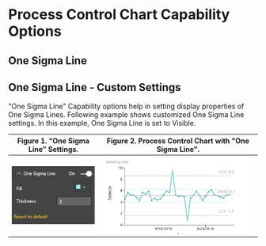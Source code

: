 # Process Control Chart Capability Options

## One Sigma Line

## One Sigma Line - Custom Settings
"One Sigma Line" Capability options help in setting display properties of One Sigma Lines. Following example shows customized One Sigma Line settings. In this example, One Sigma Line is set to Visible.

| Figure 1. “One Sigma Line” Settings. | Figure 2. Process Control Chart with "One Sigma Line". |
|---|---|
| <img src="images/OneSigmaLine.png" alt="Drawing" width="200px">  | <img src="images/OneSigmaLineSample.png" alt="Drawing" width="500px"> |

